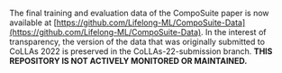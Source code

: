 The final training and evaluation data of the CompoSuite paper is now available at [https://github.com/Lifelong-ML/CompoSuite-Data](https://github.com/Lifelong-ML/CompoSuite-Data). In the interest of transparency, the version of the data that was originally submitted to CoLLAs 2022 is preserved in the CoLLAs-22-submission branch. **THIS REPOSITORY IS NOT ACTIVELY MONITORED OR MAINTAINED.**
